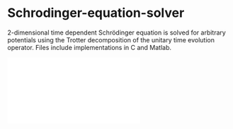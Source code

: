 # Schrodinger-equation-solver
2-dimensional time dependent Schrödinger equation is solved for arbitrary potentials using the Trotter decomposition of the unitary time evolution operator. Files include implementations in C and Matlab.

![3 quantum particles](example.pdf)
